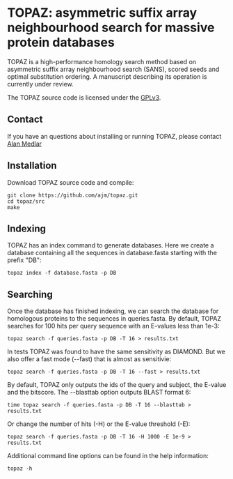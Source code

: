 # TOPAZ: asymmetric suffix array neighbourhood search for massive protein databases

TOPAZ is a high-performance homology search method based on asymmetric suffix array neighbourhood search (SANS), scored seeds and optimal substitution ordering. A manuscript describing its operation is currently under review.

The TOPAZ source code is licensed under the [GPLv3](https://www.gnu.org/licenses/gpl-3.0.en.html).

## Contact

If you have an questions about installing or running TOPAZ, please contact <a href="mailto:amedlar AT gmail DOT com">Alan Medlar</a>

## Installation

Download TOPAZ source code and compile:

    git clone https://github.com/ajm/topaz.git
    cd topaz/src
    make

## Indexing

TOPAZ has an index command to generate databases. Here we create a database containing all the sequences in database.fasta starting with the prefix "DB":

    topaz index -f database.fasta -p DB

## Searching

Once the database has finished indexing, we can search the database for homologous proteins to the sequences in queries.fasta. By default, TOPAZ searches for 100 hits per query sequence with an E-values less than 1e-3:

    topaz search -f queries.fasta -p DB -T 16 > results.txt

In tests TOPAZ was found to have the same sensitivity as DIAMOND. But we also offer a fast mode (--fast) that is almost as sensitivie:

    topaz search -f queries.fasta -p DB -T 16 --fast > results.txt

By default, TOPAZ only outputs the ids of the query and subject, the E-value and the bitscore. The --blasttab option outputs BLAST format 6:

    time topaz search -f queries.fasta -p DB -T 16 --blasttab > results.txt

Or change the number of hits (-H) or the E-value threshold (-E):

    topaz search -f queries.fasta -p DB -T 16 -H 1000 -E 1e-9 > results.txt

Additional command line options can be found in the help information:

    topaz -h


